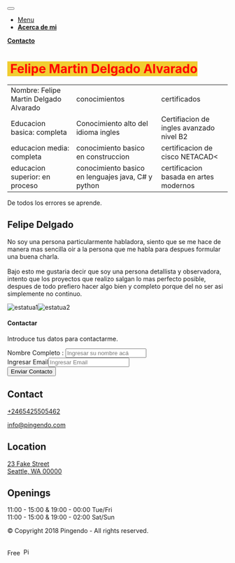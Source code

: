 <!DOCTYPE html>
<html lang="es">
<head>
  <meta charset="utf-8">
  <meta name="viewport" content="width=device-width, initial-scale=1">
  <!-- PAGE settings -->
  <link rel="icon" href="https://templates.pingendo.com/assets/Pingendo_favicon.ico">
  <title>Restaurant Neon - Pingendo template</title>
  <meta name="description" content="Free Bootstrap 4 Pingendo Neon template for restaurant and food">
  <meta name="keywords" content="Pingendo restaurant food neon free template bootstrap 4">
  <!-- CSS dependencies -->
  <link rel="stylesheet" href="https://cdnjs.cloudflare.com/ajax/libs/font-awesome/4.7.0/css/font-awesome.min.css" type="text/css">
  <link rel="stylesheet" href="neon.css" type="text/css">
  <!-- Script: Make my navbar transparent when the document is scrolled to top -->
  <script src="js/navbar-ontop.js"></script>
  <!-- Script: Animated entrance -->
  <script src="js/animate-in.js"></script>
</head>
<body>
  <!-- Navbar -->
  <nav class="navbar navbar-expand-md navbar-dark bg-dark fixed-top">
    <div class="container">
      <button class="navbar-toggler navbar-toggler-right" type="button" data-toggle="collapse" data-target="#navbar3SupportedContent" aria-controls="navbar3SupportedContent" aria-expanded="false" aria-label="Toggle navigation"> <span class="navbar-toggler-icon"></span> </button>
      <div class="collapse navbar-collapse text-center justify-content-center" id="navbar3SupportedContent">
        <ul class="navbar-nav">
          <li class="nav-item mx-3">
            <a class="nav-link text-light" href="#">Menu</a>
          </li>
          <li class="nav-item mx-2">
            <a class="nav-link" href="#acerca"><b>Acerca de mi</b></a>
          </li>
        </ul>
        <a class="btn navbar-btn btn-secondary mx-2 shadowed" href="#contacto"><b>Contacto</b></a>
      </div>
    </div>
  </nav>
  <!-- Cover -->
  <div class="align-items-center d-flex py-5 cover section-fade-in-out" style="background-image: url(&quot;assets/restaurant/cover_dark.jpg&quot;);">
    <div class="container">
      <div class="row">
        <div class="col-lg-12 align-self-center text-lg-left text-center">
          <h1 class="mb-0 mt-4 display-4">
            <font color="red"><span style="background-color: rgb(241, 205, 49);">&nbsp;Felipe Martin Delgado Alvarado</span></font>
          </h1>
        </div>
      </div>
    </div>
  </div>
  <table class="tabla" id="acerca">
    <tbody>
      <tr>
        <td>Nombre: Felipe Martin Delgado Alvarado</td>
        <td>conocimientos</td>
        <td>certificados</td>
      </tr>
      <tr>
        <td>Educacion basica: completa</td>
        <td>Conocimiento alto del idioma ingles</td>
        <td>Certifiacion de ingles avanzado nivel B2</td>
      </tr>
      <tr>
        <td>educacion media: completa</td>
        <td>conocimiento basico en construccion</td>
        <td>certificacion de cisco NETACAD&lt; </td>
      </tr>
      <tr>
        <td> educacion superior: en proceso</td>
        <td> conocimiento basico en lenguajes java, C# y python</td>
        <td> certificacion basada en artes modernos </td>
      </tr>
    </tbody>
  </table>
  <!-- Intro -->
  <div class="py-5 bg-dark" style="">
    <div class="container">
      <div class="row bg-secondary shadowed">
        <div class="p-4 col-md-6 bg-primary animate-in-left" style="">
          <p class="m-0">De todos los errores se aprende.</p>
          <h2 class="mb-3">Felipe Delgado</h2> <i class="fa d-inline-block fa-star text-white"></i><i class="fa d-inline-block fa-star mx-2 text-white"></i><i class="fa d-inline-block fa-star text-white"></i>
          <p class="my-4">No soy una persona particularmente habladora, siento que se me hace de manera mas sencilla oir a la persona que me habla para despues formular una buena charla.<br><br>Bajo esto me gustaria decir que soy una persona detallista y observadora, intento que los proyectos que realizo salgan lo mas perfecto posible, despues de todo prefiero hacer algo bien y completo porque del no ser asi simplemente no continuo.</p>
          <p></p>
          <p></p>
        </div>
        <div class="p-0 col-md-6 animate-in-right" style="">
          <img class="img-fluid d-block" src="https://i.imgur.com/8kJQ6dY.png" alt="estatua1"><img class="img-fluid d-block" src="https://i.imgur.com/DFRpn7H.png" alt="estatua2" style=""> </div>
      </div>
    </div>
  </div>
  <div class="py-5 section-fade-in-out" id="contacto" style="background-image: url(&quot;assets/restaurant/makereservation_dark.jpg&quot;);">
    <div class="container">
      <div class="row animate-in-down">
        <div class="col-lg-6 mx-auto p-3" style="">
          <form class="p-4 bg-primary shadowed" method="post" action="contactoEnviado.html">
            <h4 class="mb-4 text-center"> Contactar </h4>
            <p class="my-4">Introduce tus datos para contactarme.</p>
            <div class="form-group"> <label>Nombre Completo :</label>
              <input class="form-control" placeholder="Ingresar su nombre acá" required=""> </div>
            <div class="form-group" style=""><label>Ingresar Email</label><input type="email" class="form-control" placeholder="Ingresar Email" required=""></div>
            <button type="submit" class="btn mt-4 btn-block p-2 btn-dark">Enviar Contacto </button>
          </form>
        </div>
      </div>
    </div>
  </div>
  <div class="text-center bg-dark">
    <div class="container">
      <div class="row">
        <div class="col-md-4 p-4">
          <h2 class="mb-4">Contact</h2>
          <p class="m-0">
            <a href="tel:+246-5425505462" class="text-white">+2465425505462</a>
          </p>
          <p>
            <a href="mailto:info@pingendo.com" class="text-white">info@pingendo.com</a>
          </p>
        </div>
        <div class="col-md-4 p-4">
          <h2 class="mb-4">Location</h2>
          <p>
            <a href="https://www.google.it/maps" target="blank" class="text-white">23 Fake Street <br>Seattle, WA 00000</a>
          </p>
        </div>
        <div class="col-md-4 p-4">
          <h2 class="mb-4">Openings</h2>
          <p>11:00 - 15:00 &amp; 19:00 - 00:00 Tue/Fri <br>11:00 - 15:00 &amp; 19:00 - 02:00 Sat/Sun</p>
        </div>
      </div>
      <div class="row">
        <div class="col-12 mt-3">
          <p class="text-muted">© Copyright 2018 Pingendo - All rights reserved. </p>
        </div>
      </div>
    </div>
  </div>
  <table class="tabla">
    <tbody>
      <tr>
        <!-- JavaScript dependencies -->
        <script src="https://code.jquery.com/jquery-3.3.1.min.js"></script>
        <script src="https://cdnjs.cloudflare.com/ajax/libs/popper.js/1.14.3/umd/popper.min.js" integrity="sha384-ZMP7rVo3mIykV+2+9J3UJ46jBk0WLaUAdn689aCwoqbBJiSnjAK/l8WvCWPIPm49" crossorigin="anonymous"></script>
        <script src="https://stackpath.bootstrapcdn.com/bootstrap/4.1.3/js/bootstrap.min.js" integrity="sha384-ChfqqxuZUCnJSK3+MXmPNIyE6ZbWh2IMqE241rYiqJxyMiZ6OW/JmZQ5stwEULTy" crossorigin="anonymous"></script>
        <!-- Script: Smooth scrolling between anchors in the same page -->
        <script src="js/smooth-scroll.js"> </script>
      </tr>
    </tbody>
  </table> Free&nbsp;&nbsp;<img src="https://pingendo.com/site-assets/Pingendo_logo_big.png" class="d-block" alt="Pingendo logo" height="16">
</body>

</html>
